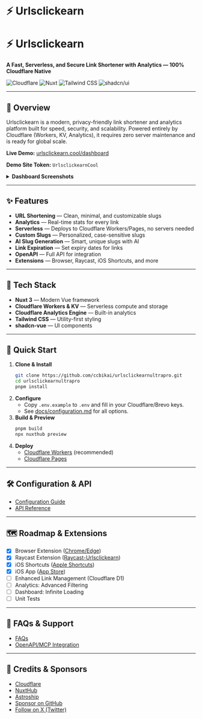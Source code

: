 # ⚡ Urlsclickearn

# ⚡ Urlsclickearn

**A Fast, Serverless, and Secure Link Shortener with Analytics — 100% Cloudflare Native**

![Cloudflare](https://img.shields.io/badge/Cloudflare-F69652?style=flat&logo=cloudflare&logoColor=white)
![Nuxt](https://img.shields.io/badge/Nuxt-00DC82?style=flat&logo=nuxtdotjs&logoColor=white)
![Tailwind CSS](https://img.shields.io/badge/Tailwind%20CSS-06B6D4?style=flat&logo=tailwindcss&logoColor=white)
![shadcn/ui](https://img.shields.io/badge/shadcn/ui-000000?style=flat&logo=shadcnui&logoColor=white)

---

## 🚀 Overview

Urlsclickearn is a modern, privacy-friendly link shortener and analytics platform built for speed, security, and scalability. Powered entirely by Cloudflare (Workers, KV, Analytics), it requires zero server maintenance and is ready for global scale.

**Live Demo:** [urlsclickearn.cool/dashboard](https://urlsclickearn.cool/dashboard)

**Demo Site Token:** `UrlsclickearnCool`

<details>
  <summary><b>Dashboard Screenshots</b></summary>
  <img alt="Analytics" src="./docs/images/urlsclickearn.cool_dashboard.png"/>
  <img alt="Links" src="./docs/images/urlsclickearn.cool_dashboard_links.png"/>
  <img alt="Link Analytics" src="./docs/images/urlsclickearn.cool_dashboard_link_slug.png"/>
</details>

---

## ✨ Features

- **URL Shortening** — Clean, minimal, and customizable slugs
- **Analytics** — Real-time stats for every link
- **Serverless** — Deploys to Cloudflare Workers/Pages, no servers needed
- **Custom Slugs** — Personalized, case-sensitive slugs
- **AI Slug Generation** — Smart, unique slugs with AI
- **Link Expiration** — Set expiry dates for links
- **OpenAPI** — Full API for integration
- **Extensions** — Browser, Raycast, iOS Shortcuts, and more

---

## 🧱 Tech Stack

- **Nuxt 3** — Modern Vue framework
- **Cloudflare Workers & KV** — Serverless compute and storage
- **Cloudflare Analytics Engine** — Built-in analytics
- **Tailwind CSS** — Utility-first styling
- **shadcn-vue** — UI components

---

## 🚀 Quick Start

1. **Clone & Install**
   ```sh
   git clone https://github.com/ccbikai/urlsclickearnultrapro.git
   cd urlsclickearnultrapro
   pnpm install
   ```
2. **Configure**
   - Copy `.env.example` to `.env` and fill in your Cloudflare/Brevo keys.
   - See [docs/configuration.md](./docs/configuration.md) for all options.
3. **Build & Preview**
   ```sh
   pnpm build
   npx nuxthub preview
   ```
4. **Deploy**
   - [Cloudflare Workers](./docs/deployment/workers.md) (recommended)
   - [Cloudflare Pages](./docs/deployment/pages.md)

---

## 🛠️ Configuration & API

- [Configuration Guide](./docs/configuration.md)
- [API Reference](./docs/api.md)

---

## 🗺️ Roadmap & Extensions

- [x] Browser Extension ([Chrome/Edge](https://github.com/zhuzhuyule/urlsclickearn-extension))
- [x] Raycast Extension ([Raycast-Urlsclickearn](https://github.com/foru17/raycast-urlsclickearn))
- [x] iOS Shortcuts ([Apple Shortcuts](https://s.search1api.com/urlsclickearn001))
- [x] iOS App ([App Store](https://apps.apple.com/app/id6745417598))
- [ ] Enhanced Link Management (Cloudflare D1)
- [ ] Analytics: Advanced Filtering
- [ ] Dashboard: Infinite Loading
- [ ] Unit Tests

---

## 🙋 FAQs & Support

- [FAQs](./docs/faqs.md)
- [OpenAPI/MCP Integration](#)

---

## 💖 Credits & Sponsors

- [Cloudflare](https://www.cloudflare.com/)
- [NuxtHub](https://hub.nuxt.com/)
- [Astroship](https://astroship.web3templates.com/)
- [Sponsor on GitHub](https://github.com/sponsors/ccbikai)
- [Follow on X (Twitter)](https://404.li/kai)
